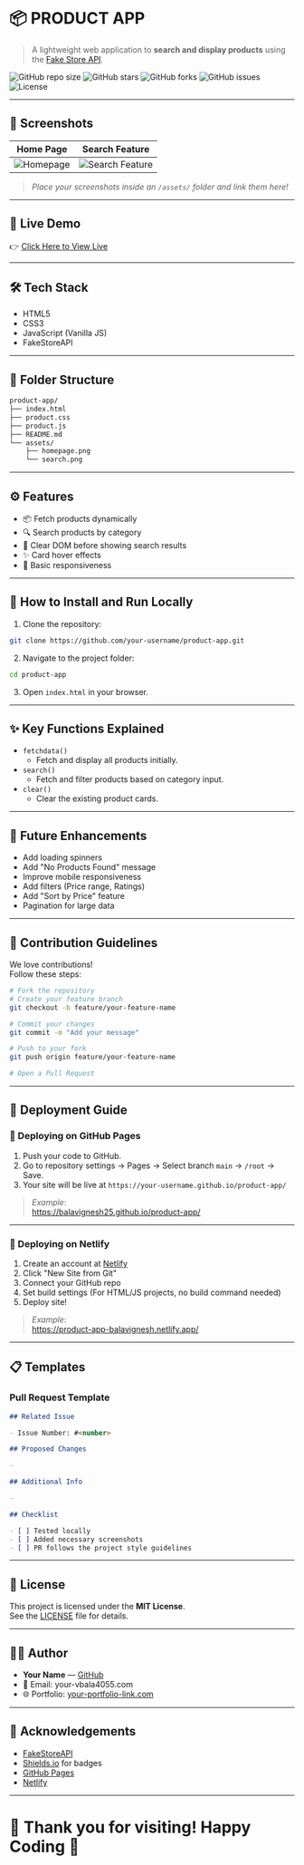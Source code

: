 # 📦 PRODUCT APP

> A lightweight web application to **search and display products** using the [Fake Store API](https://fakestoreapi.com/).

![GitHub repo size](https://img.shields.io/github/repo-size/your-username/product-app?style=for-the-badge)
![GitHub stars](https://img.shields.io/github/stars/your-username/product-app?style=for-the-badge)
![GitHub forks](https://img.shields.io/github/forks/your-username/product-app?style=for-the-badge)
![GitHub issues](https://img.shields.io/github/issues/your-username/product-app?style=for-the-badge)
![License](https://img.shields.io/badge/license-MIT-green.svg?style=for-the-badge)

---

## 📸 Screenshots

| Home Page | Search Feature |
|:---------:|:--------------:|
| ![Homepage](./assets/homepage.png) | ![Search Feature](./assets/search.png) |

> _Place your screenshots inside an `/assets/` folder and link them here!_

---

## 🚀 Live Demo

👉 [Click Here to View Live](https://your-deployment-link.com)

---

## 🛠️ Tech Stack

- HTML5
- CSS3
- JavaScript (Vanilla JS)
- FakeStoreAPI

---

## 📂 Folder Structure

```bash
product-app/
├── index.html
├── product.css
├── product.js
├── README.md
└── assets/
    ├── homepage.png
    └── search.png
```

---

## ⚙️ Features

- 📦 Fetch products dynamically
- 🔍 Search products by category
- 🧹 Clear DOM before showing search results
- ✨ Card hover effects
- 📱 Basic responsiveness

---

## 📖 How to Install and Run Locally

1. Clone the repository:

```bash
git clone https://github.com/your-username/product-app.git
```

2. Navigate to the project folder:

```bash
cd product-app
```

3. Open `index.html` in your browser.

---

## ✨ Key Functions Explained

- `fetchdata()`
  - Fetch and display all products initially.
- `search()`
  - Fetch and filter products based on category input.
- `clear()`
  - Clear the existing product cards.

---

## 🎯 Future Enhancements

- Add loading spinners
- Add "No Products Found" message
- Improve mobile responsiveness
- Add filters (Price range, Ratings)
- Add "Sort by Price" feature
- Pagination for large data

---

## 🤝 Contribution Guidelines

We love contributions!  
Follow these steps:

```bash
# Fork the repository
# Create your feature branch
git checkout -b feature/your-feature-name

# Commit your changes
git commit -m "Add your message"

# Push to your fork
git push origin feature/your-feature-name

# Open a Pull Request
```

---

## 🚀 Deployment Guide

### 📌 Deploying on GitHub Pages

1. Push your code to GitHub.
2. Go to repository settings → Pages → Select branch `main` → `/root` → Save.
3. Your site will be live at `https://your-username.github.io/product-app/`

> _Example_:  
> https://balavignesh25.github.io/product-app/

---

### 📌 Deploying on Netlify

1. Create an account at [Netlify](https://netlify.com)
2. Click "New Site from Git"
3. Connect your GitHub repo
4. Set build settings (For HTML/JS projects, no build command needed)
5. Deploy site!

> _Example_:  
> https://product-app-balavignesh.netlify.app/

---

## 📋 Templates

### Pull Request Template

```markdown
## Related Issue

- Issue Number: #<number>

## Proposed Changes

- 

## Additional Info

- 

## Checklist

- [ ] Tested locally
- [ ] Added necessary screenshots
- [ ] PR follows the project style guidelines
```

---

## 📃 License

This project is licensed under the **MIT License**.  
See the [LICENSE](LICENSE) file for details.

---

## 👨‍💻 Author

- **Your Name** — [GitHub](https://github.com/balavickii)
- 📧 Email: your-vbala4055.com
- 🌐 Portfolio: [your-portfolio-link.com](https://your-portfolio-link.com)

---

## 🙏 Acknowledgements

- [FakeStoreAPI](https://fakestoreapi.com/)
- [Shields.io](https://shields.io/) for badges
- [GitHub Pages](https://pages.github.com/)
- [Netlify](https://www.netlify.com/)

---

# 🎉 Thank you for visiting! Happy Coding 🚀
